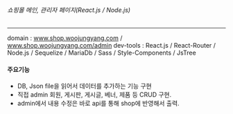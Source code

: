 ###### 쇼핑몰 메인, 관리자 페이지(React.js / Node.js)

---

domain : www.shop.woojungyang.com / www.shop.woojungyang.com/admin
dev-tools : React.js / React-Router / Node.js / Sequelize / MariaDb / Sass / Style-Components / JsTree

#### 주요기능

- DB, Json file을 읽어서 데이터를 추가하는 기능 구현
- 직접 admin 회원, 게시판, 게시글, 베너, 제품 등 CRUD 구현.
- admin에서 내용 수정은 바로 api를 통해 shop에 반영해서 출력.
